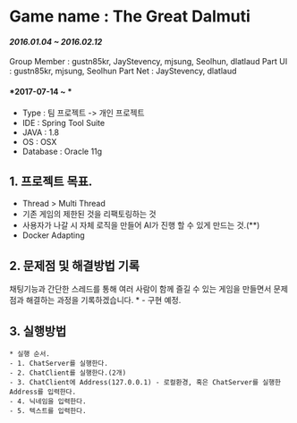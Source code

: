 # Game name : The Great Dalmuti

#### *2016.01.04 ~ 2016.02.12*  

Group Member : gustn85kr, JayStevency, mjsung, Seolhun, dlatlaud
Part UI : gustn85kr, mjsung, Seolhun
Part Net : JayStevency, dlatlaud

#### *2017-07-14 ~ *  

- Type : 팀 프로젝트 -> 개인 프로젝트
- IDE : Spring Tool Suite
- JAVA : 1.8
- OS : OSX  
- Database : Oracle 11g

## 1. 프로젝트 목표.
- Thread > Multi Thread
- 기존 게임의 제한된 것을 리팩토링하는 것
- 사용자가 나갈 시 자체 로직을 만들어 AI가 진행 할 수 있게 만드는 것.(**)
- Docker Adapting


## 2. 문제점 및 해결방법 기록  
채팅기능과 간단한 스레드를 통해 여러 사람이 함께 즐길 수 있는 게임을 만들면서 문제점과 해결하는 과정을 기록하겠습니다.
	* - 구현 예정.


## 3. 실행방법
	* 실행 순서.	
	- 1. ChatServer를 실행한다.
	- 2. ChatClient를 실행한다.(2개)
	- 3. ChatClient에 Address(127.0.0.1) - 로컬환경, 혹은 ChatServer를 실행한 Address를 입력한다.
	- 4. 닉네임을 입력한다.
	- 5. 텍스트를 입력한다.

